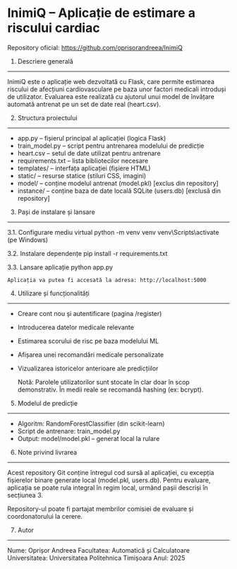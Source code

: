 InimiQ – Aplicație de estimare a riscului cardiac
=================================================

Repository oficial: https://github.com/oprisorandreea/InimiQ

1. Descriere generală
---------------------
InimiQ este o aplicație web dezvoltată cu Flask, care permite estimarea riscului de afecțiuni cardiovasculare pe baza unor factori medicali introduși de utilizator. Evaluarea este realizată cu ajutorul unui model de învățare automată antrenat pe un set de date real (heart.csv).

2. Structura proiectului
------------------------
- app.py – fișierul principal al aplicației (logica Flask)
- train_model.py – script pentru antrenarea modelului de predicție
- heart.csv – setul de date utilizat pentru antrenare
- requirements.txt – lista bibliotecilor necesare
- templates/ – interfața aplicației (fișiere HTML)
- static/ – resurse statice (stiluri CSS, imagini)
- model/ – conține modelul antrenat (model.pkl) [exclus din repository]
- instance/ – conține baza de date locală SQLite (users.db) [exclusă din repository]

3. Pași de instalare și lansare
-------------------------------
3.1. Configurare mediu virtual
    python -m venv venv
    venv\Scripts\activate  (pe Windows)

3.2. Instalare dependențe
    pip install -r requirements.txt

3.3. Lansare aplicație
    python app.py

    Aplicația va putea fi accesată la adresa: http://localhost:5000

4. Utilizare și funcționalități
-------------------------------
- Creare cont nou și autentificare (pagina /register)
- Introducerea datelor medicale relevante
- Estimarea scorului de risc pe baza modelului ML
- Afișarea unei recomandări medicale personalizate
- Vizualizarea istoricelor anterioare ale predicțiilor

    Notă: Parolele utilizatorilor sunt stocate în clar doar în scop demonstrativ. În medii reale se recomandă hashing (ex: bcrypt).

5. Modelul de predicție
-----------------------
- Algoritm: RandomForestClassifier (din scikit-learn)
- Script de antrenare: train_model.py
- Output: model/model.pkl – generat local la rulare

6. Note privind livrarea
------------------------
Acest repository Git conține întregul cod sursă al aplicației, cu excepția fișierelor binare generate local (model.pkl, users.db). Pentru evaluare, aplicația se poate rula integral în regim local, urmând pașii descriși în secțiunea 3.

Repository-ul poate fi partajat membrilor comisiei de evaluare și coordonatorului la cerere.

7. Autor
--------
Nume: Oprișor Andreea
Facultatea: Automatică și Calculatoare
Universitatea: Universitatea Politehnica Timișoara
Anul: 2025
